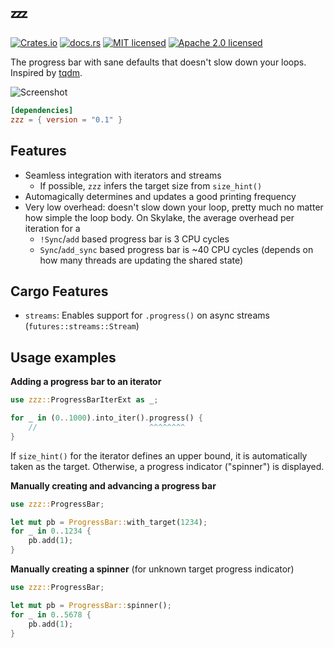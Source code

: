 💤
===

[![Crates.io][crates-badge]][crates-url]
[![docs.rs][docs-badge]][docs-url]
[![MIT licensed][mit-badge]][mit-url]
[![Apache 2.0 licensed][apache-badge]][apache-url]

The progress bar with sane defaults that doesn't slow down your loops. Inspired by [tqdm].

[crates-badge]: https://img.shields.io/crates/v/zzz.svg
[crates-url]: https://crates.io/crates/zzz
[docs-badge]: https://docs.rs/zzz/badge.svg
[docs-url]: https://docs.rs/zzz/
[mit-badge]: https://img.shields.io/badge/license-MIT-blue.svg
[mit-url]: LICENSE-MIT
[apache-badge]: https://img.shields.io/badge/license-Apache%202.0-blue.svg
[apache-url]: LICENSE-APACHE
[tqdm]: https://github.com/tqdm/tqdm.git
[screenshot]: https://i.imgur.com/9oMncYv.png

![Screenshot][screenshot]

```toml
[dependencies]
zzz = { version = "0.1" }
```

## Features

- Seamless integration with iterators and streams
  - If possible, `zzz` infers the target size from `size_hint()`
- Automagically determines and updates a good printing frequency
- Very low overhead: doesn't slow down your loop, pretty much no matter how simple the loop body. On Skylake, the average overhead per iteration for a
    - `!Sync`/`add` based progress bar is 3 CPU cycles
    - `Sync`/`add_sync` based progress bar is ~40 CPU cycles (depends on how many threads are updating the shared state)
  
## Cargo Features
- `streams`: Enables support for `.progress()` on async streams (`futures::streams::Stream`)

## Usage examples

**Adding a progress bar to an iterator**

```rust
use zzz::ProgressBarIterExt as _;

for _ in (0..1000).into_iter().progress() {
    //                         ^^^^^^^^
}
```

If `size_hint()` for the iterator defines an upper bound, it is automatically taken as the target. Otherwise, a progress indicator ("spinner") is displayed. 

**Manually creating and advancing a progress bar**
```rust
use zzz::ProgressBar;

let mut pb = ProgressBar::with_target(1234);
for _ in 0..1234 {
    pb.add(1);
}
```

**Manually creating a spinner** (for unknown target progress indicator)

```rust
use zzz::ProgressBar;

let mut pb = ProgressBar::spinner();
for _ in 0..5678 {
    pb.add(1);
}
```